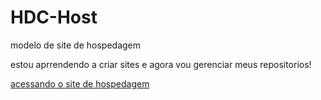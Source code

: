 # HDC-Host

modelo de site de hospedagem

estou aprrendendo a criar sites e agora vou gerenciar meus repositorios!

<a href= "https://vieirajeff.github.io/HDC-Host/HDC%20Host/index.html"> acessando o site de hospedagem</a>
